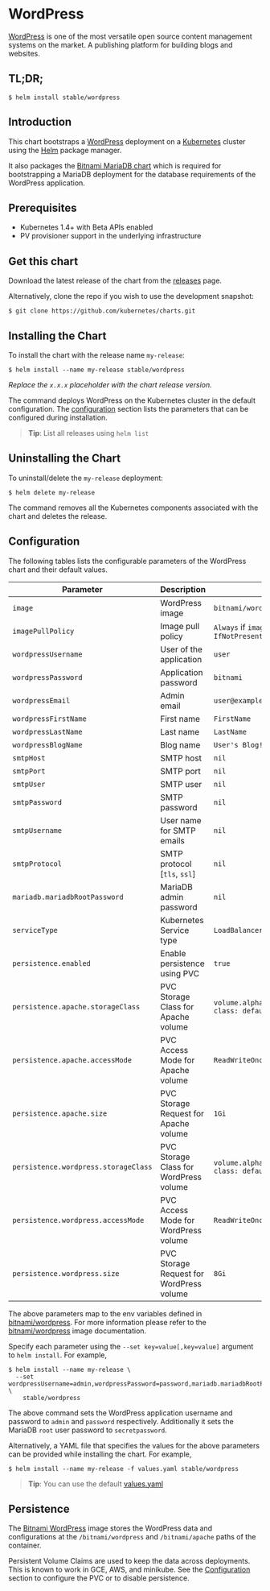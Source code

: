# WordPress

[WordPress](https://wordpress.org/) is one of the most versatile open source content management systems on the market. A publishing platform for building blogs and websites.

## TL;DR;

```console
$ helm install stable/wordpress
```

## Introduction

This chart bootstraps a [WordPress](https://github.com/bitnami/bitnami-docker-wordpress) deployment on a [Kubernetes](http://kubernetes.io) cluster using the [Helm](https://helm.sh) package manager.

It also packages the [Bitnami MariaDB chart](https://github.com/kubernetes/charts/tree/master/stable/mariadb) which is required for bootstrapping a MariaDB deployment for the database requirements of the WordPress application.

## Prerequisites

- Kubernetes 1.4+ with Beta APIs enabled
- PV provisioner support in the underlying infrastructure

## Get this chart

Download the latest release of the chart from the [releases](../../../releases) page.

Alternatively, clone the repo if you wish to use the development snapshot:

```console
$ git clone https://github.com/kubernetes/charts.git
```

## Installing the Chart

To install the chart with the release name `my-release`:

```console
$ helm install --name my-release stable/wordpress
```

*Replace the `x.x.x` placeholder with the chart release version.*

The command deploys WordPress on the Kubernetes cluster in the default configuration. The [configuration](#configuration) section lists the parameters that can be configured during installation.

> **Tip**: List all releases using `helm list`

## Uninstalling the Chart

To uninstall/delete the `my-release` deployment:

```console
$ helm delete my-release
```

The command removes all the Kubernetes components associated with the chart and deletes the release.

## Configuration

The following tables lists the configurable parameters of the WordPress chart and their default values.

| Parameter                            | Description                              | Default                                                    |
| -------------------------------      | -------------------------------          | ---------------------------------------------------------- |
| `image`                              | WordPress image                          | `bitnami/wordpress:{VERSION}`                              |
| `imagePullPolicy`                    | Image pull policy                        | `Always` if `image` tag is `latest`, else `IfNotPresent`   |
| `wordpressUsername`                  | User of the application                  | `user`                                                     |
| `wordpressPassword`                  | Application password                     | `bitnami`                                                  |
| `wordpressEmail`                     | Admin email                              | `user@example.com`                                         |
| `wordpressFirstName`                 | First name                               | `FirstName`                                                |
| `wordpressLastName`                  | Last name                                | `LastName`                                                 |
| `wordpressBlogName`                  | Blog name                                | `User's Blog!`                                             |
| `smtpHost`                           | SMTP host                                | `nil`                                                      |
| `smtpPort`                           | SMTP port                                | `nil`                                                      |
| `smtpUser`                           | SMTP user                                | `nil`                                                      |
| `smtpPassword`                       | SMTP password                            | `nil`                                                      |
| `smtpUsername`                       | User name for SMTP emails                | `nil`                                                      |
| `smtpProtocol`                       | SMTP protocol [`tls`, `ssl`]             | `nil`                                                      |
| `mariadb.mariadbRootPassword`        | MariaDB admin password                   | `nil`                                                      |
| `serviceType`                        | Kubernetes Service type                  | `LoadBalancer`                                             |
| `persistence.enabled`                | Enable persistence using PVC             | `true`                                                     |
| `persistence.apache.storageClass`    | PVC Storage Class for Apache volume      | `volume.alpha.kubernetes.io/storage-class: default`        |
| `persistence.apache.accessMode`      | PVC Access Mode for Apache volume        | `ReadWriteOnce`                                            |
| `persistence.apache.size`            | PVC Storage Request for Apache volume    | `1Gi`                                                      |
| `persistence.wordpress.storageClass` | PVC Storage Class for WordPress volume   | `volume.alpha.kubernetes.io/storage-class: default`        |
| `persistence.wordpress.accessMode`   | PVC Access Mode for WordPress volume     | `ReadWriteOnce`                                            |
| `persistence.wordpress.size`         | PVC Storage Request for WordPress volume | `8Gi`                                                      |

The above parameters map to the env variables defined in [bitnami/wordpress](http://github.com/bitnami/bitnami-docker-wordpress). For more information please refer to the [bitnami/wordpress](http://github.com/bitnami/bitnami-docker-wordpress) image documentation.

Specify each parameter using the `--set key=value[,key=value]` argument to `helm install`. For example,

```console
$ helm install --name my-release \
  --set wordpressUsername=admin,wordpressPassword=password,mariadb.mariadbRootPassword=secretpassword \
    stable/wordpress
```

The above command sets the WordPress application username and password to `admin` and `password` respectively. Additionally it sets the MariaDB `root` user password to `secretpassword`.

Alternatively, a YAML file that specifies the values for the above parameters can be provided while installing the chart. For example,

```console
$ helm install --name my-release -f values.yaml stable/wordpress
```

> **Tip**: You can use the default [values.yaml](values.yaml)

## Persistence

The [Bitnami WordPress](https://github.com/bitnami/bitnami-docker-wordpress) image stores the WordPress data and configurations at the `/bitnami/wordpress` and `/bitnami/apache` paths of the container.

Persistent Volume Claims are used to keep the data across deployments. This is known to work in GCE, AWS, and minikube.
See the [Configuration](#configuration) section to configure the PVC or to disable persistence.
